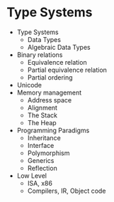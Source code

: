 # Type Systems

- Type Systems
  - Data Types
  - Algebraic Data Types
- Binary relations
  - Equivalence relation
  - Partial equivalence relation
  - Partial ordering
- Unicode
- Memory management
  - Address space
  - Alignment
  - The Stack
  - The Heap
- Programming Paradigms
  - Inheritance
  - Interface
  - Polymorphism
  - Generics
  - Reflection
- Low Level
  - ISA, x86
  - Compilers, IR, Object code
